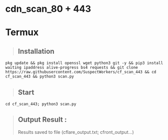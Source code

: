 # cdn_scan_80 + 443

# Termux 
  > ## Installation 
  ```
  pkg update && pkg install openssl wget python3 git -y && pip3 install waiting ipaddress alive-progress bs4 requests && git clone https://raw.githubusercontent.com/SuspectWorkers/cf_scan_443 && cd cf_scan_443 && python3 scan.py
  ```

  > ## Start
  ```
  cd cf_scan_443; python3 scan.py
  ```

  > ## Output Result :
  > Results saved to file (cflare_output.txt; cfront_output...)
